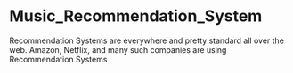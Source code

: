 # Music_Recommendation_System
Recommendation Systems are everywhere and pretty standard all over the web. Amazon, Netflix, and many such companies are using Recommendation Systems
